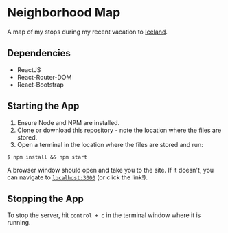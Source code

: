 # Neighborhood Map
A map of my stops during my recent vacation to [Iceland](https://www.inspiredbyiceland.com/).

## Dependencies
* ReactJS
* React-Router-DOM
* React-Bootstrap

## Starting the App
1. Ensure Node and NPM are installed.
2. Clone or download this repository - note the location where the files are stored.
3. Open a terminal in the location where the files are stored and run:

```shell
$ npm install && npm start
```
 A browser window should open and take you to the site. If it doesn't, you can navigate to [`localhost:3000`](http://localhost:3000) (or click the link!).

## Stopping the App
To stop the server, hit `control + c` in the terminal window where it is running.
